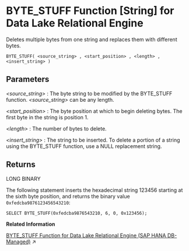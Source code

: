 <!-- loio81f4257b6ce21014b495a59f54e5e617 -->

# BYTE\_STUFF Function \[String\] for Data Lake Relational Engine

Deletes multiple bytes from one string and replaces them with different bytes.



```
BYTE_STUFF( <source_string> , <start_position> , <length> , <insert_string> )
```



<a name="loio81f4257b6ce21014b495a59f54e5e617__BYTE_STUFF_parm1"/>

## Parameters

  *<source\_string\>* 
 :   The byte string to be modified by the BYTE\_STUFF function. *<source\_string\>* can be any length.

   *<start\_position\>* 
 :   The byte position at which to begin deleting bytes. The first byte in the string is position 1.

   *<length\>* 
 :   The number of bytes to delete.

   *<insert\_string\>* 
 :   The string to be inserted. To delete a portion of a string using the BYTE\_STUFF function, use a NULL replacement string.

 

<a name="loio81f4257b6ce21014b495a59f54e5e617__BYTE_STUFF_returns1"/>

## Returns

LONG BINARY



The following statement inserts the hexadecimal string 123456 starting at the sixth byte position, and returns the binary value `0xfedcba9876123456543210`:

```
SELECT BYTE_STUFF(0xfedcba9876543210, 6, 0, 0x123456);
```

**Related Information**  


[BYTE_STUFF Function for Data Lake Relational Engine (SAP HANA DB-Managed)](https://help.sap.com/viewer/a898e08b84f21015969fa437e89860c8/2023_1_QRC/en-US/538f342383bd4520a088b814fc76ac65.html "Deletes multiple bytes from one string and replaces them with different bytes.") :arrow_upper_right:

